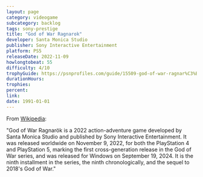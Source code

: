 ```yaml
---
layout: page
category: videogame
subcategory: backlog
tags: sony-prestige
title: "God of War Ragnarok"
developer: Santa Monica Studio
publisher: Sony Interactive Entertainment
platform: PS5
releaseDate: 2022-11-09
howlongtobeat: 55
difficulty: 4/10
trophyGuide: https://psnprofiles.com/guide/15509-god-of-war-ragnar%C3%B6k-trophy-guide
durationHours:
trophies:
percent:
link:
date: 1991-01-01
---
```


From [Wikipedia](https://en.wikipedia.org/wiki/God_of_War_Ragnar%C3%B6k):

"God of War Ragnarök is a 2022 action-adventure game developed by Santa Monica Studio and published by Sony Interactive Entertainment. It was released worldwide on November 9, 2022, for both the PlayStation 4 and PlayStation 5, marking the first cross-generation release in the God of War series, and was released for Windows on September 19, 2024. It is the ninth installment in the series, the ninth chronologically, and the sequel to 2018's God of War."
